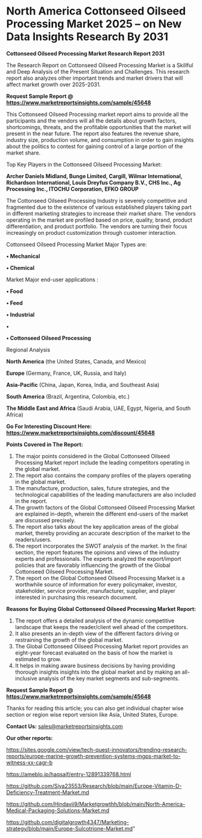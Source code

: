# North America Cottonseed Oilseed Processing Market 2025 – on New Data Insights Research By 2031

<strong>Cottonseed Oilseed Processing Market Research Report 2031</strong>

The Research Report on Cottonseed Oilseed Processing Market is a Skillful and Deep Analysis of the Present Situation and Challenges. This research report also analyzes other important trends and market drivers that will affect market growth over 2025-2031.

<strong>Request Sample Report @ <a href=https://www.marketreportsinsights.com/sample/45648>https://www.marketreportsinsights.com/sample/45648</a></strong>

This Cottonseed Oilseed Processing market report aims to provide all the participants and the vendors will all the details about growth factors, shortcomings, threats, and the profitable opportunities that the market will present in the near future. The report also features the revenue share, industry size, production volume, and consumption in order to gain insights about the politics to contest for gaining control of a large portion of the market share.

Top Key Players in the Cottonseed Oilseed Processing Market:

<strong>Archer Daniels Midland, Bunge Limited, Cargill, Wilmar International, Richardson International, Louis Dreyfus Company B.V., CHS Inc., Ag Processing Inc., ITOCHU Corporation, EFKO GROUP</strong>

The Cottonseed Oilseed Processing Industry is severely competitive and fragmented due to the existence of various established players taking part in different marketing strategies to increase their market share. The vendors operating in the market are profiled based on price, quality, brand, product differentiation, and product portfolio. The vendors are turning their focus increasingly on product customization through customer interaction.

Cottonseed Oilseed Processing Market Major Types are:

<strong>•  Mechanical

•  Chemical</strong>

Market Major end-user applications :

<strong>•  Food

•  Feed

•  Industrial

•  

•  Cottonseed Oilseed Processing</strong>

Regional Analysis

</u><strong><b>North America</b></strong> (the United States, Canada, and Mexico)

<strong><b>Europe </b></strong>(Germany, France, UK, Russia, and Italy)

<strong><b>Asia-Pacific</b></strong> (China, Japan, Korea, India, and Southeast Asia)

<strong><b>South America</b></strong> (Brazil, Argentina, Colombia, etc.)

<strong><b>The Middle East and Africa</b></strong> (Saudi Arabia, UAE, Egypt, Nigeria, and South Africa)

<strong>Go For Interesting Discount Here: <a href=https://www.marketreportsinsights.com/discount/45648>https://www.marketreportsinsights.com/discount/45648</a></strong>

<strong>Points Covered in The Report:</strong>
<ol>
  <li>The major points considered in the Global Cottonseed Oilseed Processing Market report include the leading competitors operating in the global market.</li>
  <li>The report also contains the company profiles of the players operating in the global market.</li>
  <li>The manufacture, production, sales, future strategies, and the technological capabilities of the leading manufacturers are also included in the report.</li>
  <li>The growth factors of the Global Cottonseed Oilseed Processing Market are explained in-depth, wherein the different end-users of the market are discussed precisely.</li>
  <li>The report also talks about the key application areas of the global market, thereby providing an accurate description of the market to the readers/users.</li>
  <li>The report incorporates the SWOT analysis of the market. In the final section, the report features the opinions and views of the industry experts and professionals. The experts analyzed the export/import policies that are favorably influencing the growth of the Global Cottonseed Oilseed Processing Market.</li>
  <li>The report on the Global Cottonseed Oilseed Processing Market is a worthwhile source of information for every policymaker, investor, stakeholder, service provider, manufacturer, supplier, and player interested in purchasing this research document.</li>
</ol>
<strong>Reasons for Buying Global Cottonseed Oilseed Processing Market Report:</strong>

<ol>
  <li>The report offers a detailed analysis of the dynamic competitive landscape that keeps the reader/client well ahead of the competitors.</li>
  <li>It also presents an in-depth view of the different factors driving or restraining the growth of the global market.</li>
  <li>The Global Cottonseed Oilseed Processing Market report provides an eight-year forecast evaluated on the basis of how the market is estimated to grow.</li>
  <li>It helps in making aware business decisions by having providing thorough insights insights into the global market and by making an all-inclusive analysis of the key market segments and sub-segments.</li>
</ol>
<strong>Request Sample Report @ <a href=https://www.marketreportsinsights.com/sample/45648>https://www.marketreportsinsights.com/sample/45648</a></strong>


Thanks for reading this article; you can also get individual chapter wise section or region wise report version like Asia, United States, Europe.

<strong>Contact Us:</strong>
sales@marketreportsinsights.com

<strong>Our other reports:</strong>

<a href=https://sites.google.com/view/tech-quest-innovators/trending-research-reports/europe-marine-growth-prevention-systems-mgps-market-to-witness-xx-cagr-b>https://sites.google.com/view/tech-quest-innovators/trending-research-reports/europe-marine-growth-prevention-systems-mgps-market-to-witness-xx-cagr-b</a>

<a href=https://ameblo.jp/haqsaif/entry-12891339768.html>https://ameblo.jp/haqsaif/entry-12891339768.html</a>

<a href=https://github.com/Siya23553/Research/blob/main/Europe-Vitamin-D-Deficiency-Treatment-Market.md>https://github.com/Siya23553/Research/blob/main/Europe-Vitamin-D-Deficiency-Treatment-Market.md</a>

<a href=https://github.com/Hindavii9/Marketgrowthh/blob/main/North-America-Medical-Packaging-Solutions-Market.md>https://github.com/Hindavii9/Marketgrowthh/blob/main/North-America-Medical-Packaging-Solutions-Market.md</a>

<a href=https://github.com/digitalgrowth4347/Marketing-strategy/blob/main/Europe-Sulcotrione-Market.md>https://github.com/digitalgrowth4347/Marketing-strategy/blob/main/Europe-Sulcotrione-Market.md</a>"

